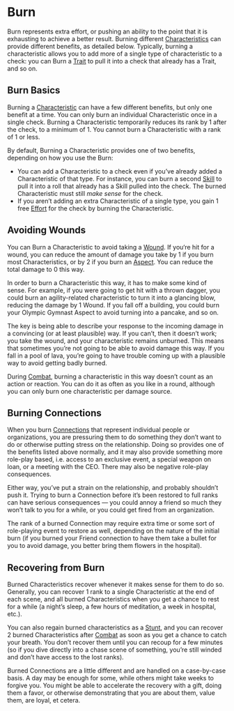 # Burn

Burn represents extra effort, or pushing an ability to the point that it is exhausting to achieve a better result. Burning different [Characteristics](Characteristic.md) can provide different benefits, as detailed below. Typically, burning a characteristic allows you to add more of a single type of characteristic to a check: you can Burn a [Trait](Traits.md) to pull it into a check that already has a Trait, and so on.

## Burn Basics

Burning a [Characteristic](Characteristics.md) can have a few different benefits, but only one benefit at a time. You can only burn an individual Characteristic once in a single check. Burning a Characteristic temporarily reduces its rank by 1 after the check, to a minimum of 1. You cannot burn a Characteristic with a rank of 1 or less.

By default, Burning a Characteristic provides one of two benefits, depending on how you use the Burn:

- You can add a Characteristic to a check even if you’ve already added a Characteristic of that type. For instance, you can burn a second [Skill](Skills.md) to pull it into a roll that already has a Skill pulled into the check. The burned Characteristic must still *make sense* for the check.
- If you aren’t adding an extra Characteristic of a single type, you gain 1 free [Effort](Effort.md) for the check by burning the Characteristic.

## Avoiding Wounds

You can Burn a Characteristic to avoid taking a [Wound](WoundThreshold.md). If you‘re hit for a wound, you can reduce the amount of damage you take by 1 if you burn most Characteristics, or by 2 if you burn an [Aspect](Aspects.md). You can reduce the total damage to 0 this way.

In order to burn a Characteristic this way, it has to make some kind of sense. For example, if you were going to get hit with a thrown dagger, you could burn an agility-related characteristic to turn it into a glancing blow, reducing the damage by 1 Wound. If you fall off a building, you could burn your Olympic Gymnast Aspect to avoid turning into a pancake, and so on.

The key is being able to describe your response to the incoming damage in a convincing (or at least plausible) way. If you can’t, then it doesn’t work; you take the wound, and your characteristic remains unburned. This means that sometimes you’re not going to be able to avoid damage this way. If you fall in a pool of lava, you’re going to have trouble coming up with a plausible way to avoid getting badly burned.

During [Combat](Combat.md), burning a characteristic in this way doesn’t count as an action or reaction. You can do it as often as you like in a round, although you can only burn one characteristic per damage source.

## Burning Connections

When you burn [Connections](Connections.md) that represent individual people or organizations, you are pressuring them to do something they don’t want to do or otherwise putting stress on the relationship. Doing so provides one of the benefits listed above normally, and it may also provide something more role-play based, i.e. access to an exclusive event, a special weapon on loan, or a meeting with the CEO. There may also be negative role-play consequences.

Either way, you’ve put a strain on the relationship, and probably shouldn’t push it. Trying to burn a Connection before it’s been restored to full ranks can have serious consequences — you could annoy a friend so much they won’t talk to you for a while, or you could get fired from an organization.

The rank of a burned Connection may require extra time or some sort of role-playing event to restore as well, depending on the nature of the initial burn (if you burned your Friend connection to have them take a bullet for you to avoid damage, you better bring them flowers in the hospital).

## Recovering from Burn

Burned Characteristics recover whenever it makes sense for them to do so. Generally, you can recover 1 rank to a single Characteristic at the end of each scene, and all burned Characteristics when you get a chance to rest for a while (a night’s sleep, a few hours of meditation, a week in hospital, etc.).

You can also regain burned characteristics as a [Stunt](Stunts.md), and you can recover 2 burned Characteristics after [Combat](Combat.md) as soon as you get a chance to catch your breath. You don’t recover them until you can recoup for a few minutes (so if you dive directly into a chase scene of something, you’re still winded and don’t have access to the lost ranks).

Burned Connections are a little different and are handled on a case-by-case basis. A day may be enough for some, while others might take weeks to forgive you. You might be able to accelerate the recovery with a gift, doing them a favor, or otherwise demonstrating that you are about them, value them, are loyal, et cetera.
